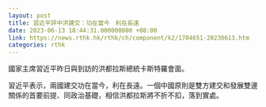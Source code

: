 ```yaml
---
layout: post
title: 習近平評中洪建交：功在當今　利在長遠
date: 2023-06-13 18:44:31.000000000 +08:00
link: https://news.rthk.hk/rthk/ch/component/k2/1704651-20230613.htm
categories: rthk
---
```


國家主席習近平昨日與到訪的洪都拉斯總統卡斯特羅會面。

習近平表示，兩國建交功在當今，利在長遠。一個中國原則是雙方建交和發展雙邊關係的首要前提、同政治基礎，相信洪都拉斯將不折不扣，落到實處。
